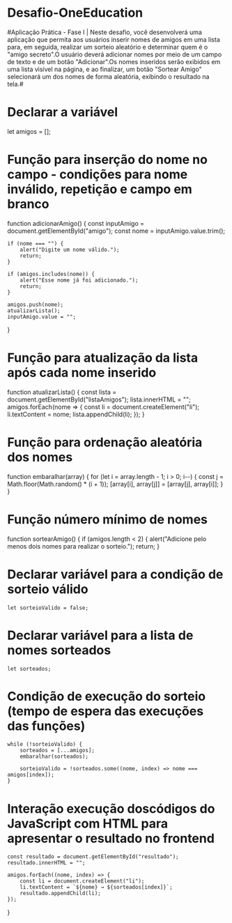 # Desafio-OneEducation
#Aplicação Prática - Fase I | Neste desafio, você desenvolverá uma aplicação que permita aos usuários inserir nomes de amigos em uma lista para, em seguida, realizar um sorteio aleatório e determinar quem é o "amigo secreto".O usuário deverá adicionar nomes por meio de um campo de texto e de um botão "Adicionar".Os nomes inseridos serão exibidos em uma lista visível na página, e ao finalizar, um botão "Sortear Amigo" selecionará um dos nomes de forma aleatória, exibindo o resultado na tela.#

# Declarar a variável
let amigos = []; 
# Função para inserção do nome no campo - condições para nome inválido, repetição e campo em branco
function adicionarAmigo() {
    const inputAmigo = document.getElementById("amigo");
    const nome = inputAmigo.value.trim(); 
    
    if (nome === "") {
        alert("Digite um nome válido.");
        return;
    }
    
    if (amigos.includes(nome)) {
        alert("Esse nome já foi adicionado.");
        return;
    }
    
    amigos.push(nome);
    atualizarLista();
    inputAmigo.value = "";
}                               
# Função para atualização da lista após cada nome inserido
function atualizarLista() {
    const lista = document.getElementById("listaAmigos");
    lista.innerHTML = "";
    amigos.forEach(nome => {
        const li = document.createElement("li");
        li.textContent = nome;
        lista.appendChild(li);
    });
}                            
# Função para ordenação aleatória dos nomes
function embaralhar(array) {
    for (let i = array.length - 1; i > 0; i--) {
        const j = Math.floor(Math.random() * (i + 1));
        [array[i], array[j]] = [array[j], array[i]];
    }
}                        
# Função número mínimo de nomes
function sortearAmigo() {
    if (amigos.length < 2) {
        alert("Adicione pelo menos dois nomes para realizar o sorteio.");
        return;
    }   
# Declarar variável para a condição de sorteio válido
    let sorteioValido = false; 
# Declarar variável para a lista de nomes sorteados     
    let sorteados;      
# Condição de execução do sorteio (tempo de espera das execuções das funções)
    while (!sorteioValido) {
        sorteados = [...amigos];
        embaralhar(sorteados);
        
        sorteioValido = !sorteados.some((nome, index) => nome === amigos[index]);
    }                
# Interação execução doscódigos do JavaScript com HTML para apresentar o resultado no frontend   
    const resultado = document.getElementById("resultado");
    resultado.innerHTML = "";  
    
    amigos.forEach((nome, index) => {
        const li = document.createElement("li");
        li.textContent = `${nome} → ${sorteados[index]}`;
        resultado.appendChild(li);
    });              
}
